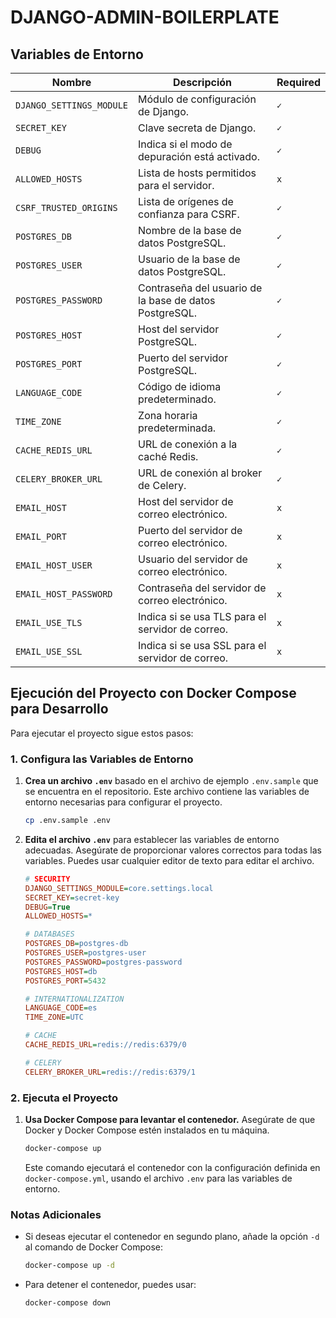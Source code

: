 # DJANGO-ADMIN-BOILERPLATE

## Variables de Entorno
| **Nombre**               | **Descripción**                                        | **Required** |
| ------------------------ | ------------------------------------------------------ | ------------ |
| `DJANGO_SETTINGS_MODULE` | Módulo de configuración de Django.                     | `✓`          |
| `SECRET_KEY`             | Clave secreta de Django.                               | `✓`          |
| `DEBUG`                  | Indica si el modo de depuración está activado.         | `✓`          |
| `ALLOWED_HOSTS`          | Lista de hosts permitidos para el servidor.            | `x`          |
| `CSRF_TRUSTED_ORIGINS`   | Lista de orígenes de confianza para CSRF.              | `✓`          |
| `POSTGRES_DB`            | Nombre de la base de datos PostgreSQL.                 | `✓`          |
| `POSTGRES_USER`          | Usuario de la base de datos PostgreSQL.                | `✓`          |
| `POSTGRES_PASSWORD`      | Contraseña del usuario de la base de datos PostgreSQL. | `✓`          |
| `POSTGRES_HOST`          | Host del servidor PostgreSQL.                          | `✓`          |
| `POSTGRES_PORT`          | Puerto del servidor PostgreSQL.                        | `✓`          |
| `LANGUAGE_CODE`          | Código de idioma predeterminado.                       | `✓`          |
| `TIME_ZONE`              | Zona horaria predeterminada.                           | `✓`          |
| `CACHE_REDIS_URL`        | URL de conexión a la caché Redis.                      | `✓`          |
| `CELERY_BROKER_URL`      | URL de conexión al broker de Celery.                   | `✓`          |
| `EMAIL_HOST`             | Host del servidor de correo electrónico.               | `x`          |
| `EMAIL_PORT`             | Puerto del servidor de correo electrónico.             | `x`          |
| `EMAIL_HOST_USER`        | Usuario del servidor de correo electrónico.            | `x`          |
| `EMAIL_HOST_PASSWORD`    | Contraseña del servidor de correo electrónico.         | `x`          |
| `EMAIL_USE_TLS`          | Indica si se usa TLS para el servidor de correo.       | `x`          |
| `EMAIL_USE_SSL`          | Indica si se usa SSL para el servidor de correo.       | `x`          |


## Ejecución del Proyecto con Docker Compose para Desarrollo

Para ejecutar el proyecto sigue estos pasos:

### 1. Configura las Variables de Entorno

1. **Crea un archivo `.env`** basado en el archivo de ejemplo `.env.sample` que se encuentra en el repositorio. Este archivo contiene las variables de entorno necesarias para configurar el proyecto.

    ```bash
    cp .env.sample .env
    ```

2. **Edita el archivo `.env`** para establecer las variables de entorno adecuadas. Asegúrate de proporcionar valores correctos para todas las variables. Puedes usar cualquier editor de texto para editar el archivo.

    ```ini
    # SECURITY
    DJANGO_SETTINGS_MODULE=core.settings.local
    SECRET_KEY=secret-key
    DEBUG=True
    ALLOWED_HOSTS=*

    # DATABASES
    POSTGRES_DB=postgres-db
    POSTGRES_USER=postgres-user
    POSTGRES_PASSWORD=postgres-password
    POSTGRES_HOST=db
    POSTGRES_PORT=5432

    # INTERNATIONALIZATION
    LANGUAGE_CODE=es
    TIME_ZONE=UTC

    # CACHE
    CACHE_REDIS_URL=redis://redis:6379/0

    # CELERY
    CELERY_BROKER_URL=redis://redis:6379/1
    ```

### 2. Ejecuta el Proyecto

1. **Usa Docker Compose para levantar el contenedor.** Asegúrate de que Docker y Docker Compose estén instalados en tu máquina.

    ```bash
    docker-compose up
    ```

    Este comando ejecutará el contenedor con la configuración definida en `docker-compose.yml`, usando el archivo `.env` para las variables de entorno.

### Notas Adicionales

- Si deseas ejecutar el contenedor en segundo plano, añade la opción `-d` al comando de Docker Compose:

    ```bash
    docker-compose up -d
    ```

- Para detener el contenedor, puedes usar:

    ```bash
    docker-compose down
    ```
